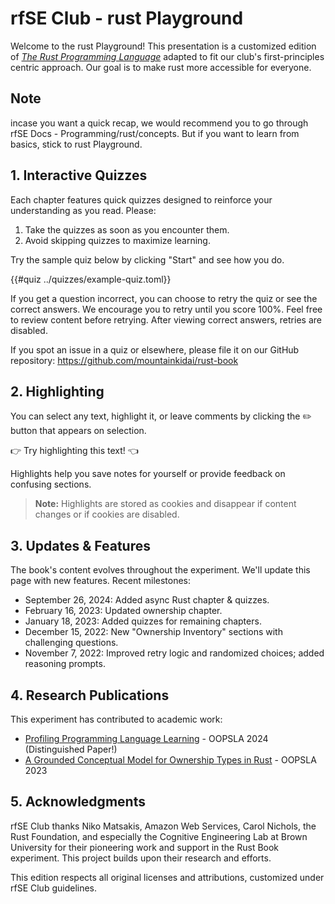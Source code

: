 # rfSE Club - rust Playground

Welcome to the rust Playground! This presentation is a customized edition of [_The Rust Programming Language_](https://doc.rust-lang.org/book/) adapted to fit our club's first-principles centric approach. Our goal is to make rust more accessible for everyone.

## Note

incase you want a quick recap, we would recommend you to go through rfSE Docs - Programming/rust/concepts. But if you want to learn from basics, stick to rust Playground.

## 1. Interactive Quizzes

Each chapter features quick quizzes designed to reinforce your understanding as you read. Please:

1. Take the quizzes as soon as you encounter them.
2. Avoid skipping quizzes to maximize learning.

Try the sample quiz below by clicking "Start" and see how you do.

{{#quiz ../quizzes/example-quiz.toml}}

If you get a question incorrect, you can choose to retry the quiz or see the correct answers. We encourage you to retry until you score 100%. Feel free to review content before retrying. After viewing correct answers, retries are disabled.

If you spot an issue in a quiz or elsewhere, please file it on our GitHub repository: <https://github.com/mountainkidai/rust-book>

## 2. Highlighting

You can select any text, highlight it, or leave comments by clicking the ✏️ button that appears on selection.

👉 Try highlighting this text! 👈

Highlights help you save notes for yourself or provide feedback on confusing sections.

> **Note:** Highlights are stored as cookies and disappear if content changes or if cookies are disabled.

## 3. Updates & Features

The book's content evolves throughout the experiment. We'll update this page with new features. Recent milestones:

- September 26, 2024: Added async Rust chapter & quizzes.
- February 16, 2023: Updated ownership chapter.
- January 18, 2023: Added quizzes for remaining chapters.
- December 15, 2022: New "Ownership Inventory" sections with challenging questions.
- November 7, 2022: Improved retry logic and randomized choices; added reasoning prompts.

## 4. Research Publications

This experiment has contributed to academic work:

- [Profiling Programming Language Learning](https://dl.acm.org/doi/10.1145/3649812) - OOPSLA 2024 (Distinguished Paper!)
- [A Grounded Conceptual Model for Ownership Types in Rust](https://dl.acm.org/doi/10.1145/3622841) - OOPSLA 2023

## 5. Acknowledgments

rfSE Club thanks Niko Matsakis, Amazon Web Services, Carol Nichols, the Rust Foundation, and especially the Cognitive Engineering Lab at Brown University for their pioneering work and support in the Rust Book experiment. This project builds upon their research and efforts.

This edition respects all original licenses and attributions, customized under rfSE Club guidelines.
